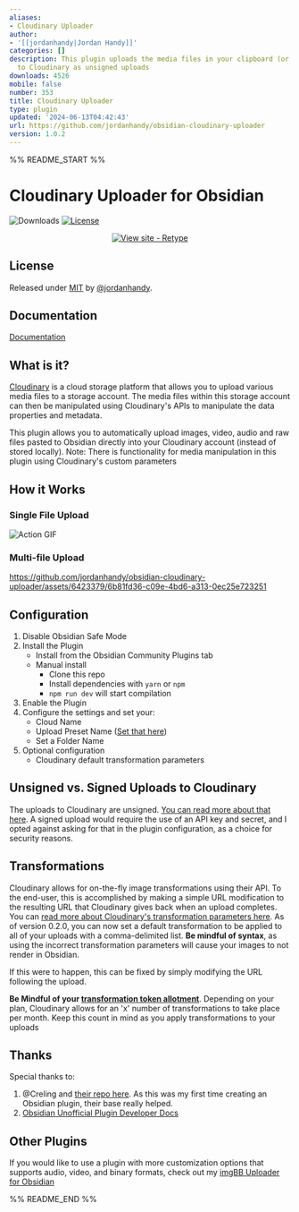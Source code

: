 ```yaml
---
aliases:
- Cloudinary Uploader
author:
- '[[jordanhandy|Jordan Handy]]'
categories: []
description: This plugin uploads the media files in your clipboard (or drag and drop)
  to Cloudinary as unsigned uploads
downloads: 4526
mobile: false
number: 353
title: Cloudinary Uploader
type: plugin
updated: '2024-06-13T04:42:43'
url: https://github.com/jordanhandy/obsidian-cloudinary-uploader
version: 1.0.2
---
```


%% README_START %%

# Cloudinary Uploader for Obsidian

![Downloads](https://img.shields.io/github/downloads/jordanhandy/obsidian-cloudinary-uploader/manifest.json.svg)
[![License](https://img.shields.io/badge/License-MIT-blue)](#license)

<div align="center">



[![View site - Retype](https://img.shields.io/badge/View_site-GH_Pages-2ea44f?style=for-the-badge)](https://jordanhandy.github.io/obsidian-cloudinary-uploader/)

</div>



## License

Released under [MIT](/LICENSE) by [@jordanhandy](https://github.com/jordanhandy).

## Documentation
[Documentation](https://jordanhandy.github.io/obsidian-cloudinary-uploader/)
## What is it?
[Cloudinary](https://cloudinary.com/) is a cloud storage platform that allows you to upload various media files to a storage account.  The media files within this storage account can then be manipulated using Cloudinary's APIs to manipulate the data properties and metadata.

This plugin allows you to automatically upload images, video, audio and raw files pasted to Obsidian directly into your Cloudinary account (instead of stored locally).  Note:  There is functionality for media manipulation in this plugin using Cloudinary's custom parameters

## How it Works
### Single File Upload
![Action GIF](https://res.cloudinary.com/dakfccuv5/image/upload/v1636859613/Nov-13-2021_22-11-40_bpei0d.gif)
### Multi-file Upload
https://github.com/jordanhandy/obsidian-cloudinary-uploader/assets/6423379/6b81fd36-c09e-4bd6-a313-0ec25e723251

## Configuration
1. Disable Obsidian Safe Mode
2. Install the Plugin
    - Install from the Obsidian Community Plugins tab
    - Manual install
        - Clone this repo
        - Install dependencies with `yarn` or `npm`
        - `npm run dev` will start compilation
3. Enable the Plugin
4. Configure the settings and set your:
    - Cloud Name
    - Upload Preset Name ([Set that here](https://cloudinary.com/documentation/upload_presets))
    - Set a Folder Name
5. Optional configuration
    - Cloudinary default transformation parameters

## Unsigned vs. Signed Uploads to Cloudinary
The uploads to Cloudinary are unsigned.  [You can read more about that here](https://cloudinary.com/documentation/upload_images#unsigned_upload).  A signed upload would require the use of an API key and secret, and I opted against asking for that in the plugin configuration, as a choice for security reasons.

## Transformations
Cloudinary allows for on-the-fly image transformations using their API.  To the end-user, this is accomplished by making a simple URL modification to the resulting URL that Cloudinary gives back when an upload completes.  You can [read more about Cloudinary's transformation parameters here](https://cloudinary.com/documentation/transformation_reference).
As of version 0.2.0, you can now set a default transformation to be applied to all of your uploads with a comma-delimited list.  **Be mindful of syntax**, as using the incorrect transformation parameters will cause your images to not render in Obsidian.  

If this were to happen, this can be fixed by simply modifying the URL following the upload. 

**Be Mindful of your [transformation token allotment](https://cloudinary.com/blog/understanding_cloudinary_s_transformation_quotas)**.  Depending on your plan, Cloudinary allows for an 'x' number of transformations to take place per month.  Keep this count in mind as you apply transformations to your uploads
## Thanks
Special thanks to:
1. @Creling and [their repo here](https://github.com/Creling/obsidian-image-uploader).  As this was my first time creating an Obsidian plugin, their base really helped.  
2. [Obsidian Unofficial Plugin Developer Docs](https://marcus.se.net/obsidian-plugin-docs/)

## Other Plugins
If you would like to use a plugin with more customization options that supports audio, video, and binary formats, check out my [imgBB Uploader for Obsidian](https://github.com/jordanhandy/obsidian-imgbb-uploader)


%% README_END %%